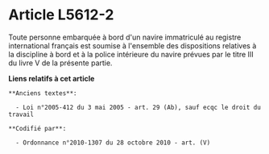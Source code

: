 # Article L5612-2

Toute personne embarquée à bord d'un navire immatriculé au registre international français est soumise à l'ensemble des
dispositions relatives à la discipline à bord et à la police intérieure du navire prévues par le titre III du livre V de la
présente partie.

**Liens relatifs à cet article**

	**Anciens textes**:

	  - Loi n°2005-412 du 3 mai 2005 - art. 29 (Ab), sauf ecqc le droit du travail

	**Codifié par**:

	  - Ordonnance n°2010-1307 du 28 octobre 2010 - art. (V)
